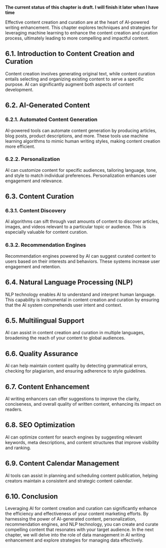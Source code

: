 **The current status of this chapter is draft. I will finish it later when I have time**

Effective content creation and curation are at the heart of AI-powered writing enhancement. This chapter explores techniques and strategies for leveraging machine learning to enhance the content creation and curation process, ultimately leading to more compelling and impactful content.

6.1. Introduction to Content Creation and Curation
--------------------------------------------------

Content creation involves generating original text, while content curation entails selecting and organizing existing content to serve a specific purpose. AI can significantly augment both aspects of content development.

6.2. AI-Generated Content
-------------------------

### 6.2.1. Automated Content Generation

AI-powered tools can automate content generation by producing articles, blog posts, product descriptions, and more. These tools use machine learning algorithms to mimic human writing styles, making content creation more efficient.

### 6.2.2. Personalization

AI can customize content for specific audiences, tailoring language, tone, and style to match individual preferences. Personalization enhances user engagement and relevance.

6.3. Content Curation
---------------------

### 6.3.1. Content Discovery

AI algorithms can sift through vast amounts of content to discover articles, images, and videos relevant to a particular topic or audience. This is especially valuable for content curation.

### 6.3.2. Recommendation Engines

Recommendation engines powered by AI can suggest curated content to users based on their interests and behaviors. These systems increase user engagement and retention.

6.4. Natural Language Processing (NLP)
--------------------------------------

NLP technology enables AI to understand and interpret human language. This capability is instrumental in content creation and curation by ensuring that the AI system comprehends user intent and context.

6.5. Multilingual Support
-------------------------

AI can assist in content creation and curation in multiple languages, broadening the reach of your content to global audiences.

6.6. Quality Assurance
----------------------

AI can help maintain content quality by detecting grammatical errors, checking for plagiarism, and ensuring adherence to style guidelines.

6.7. Content Enhancement
------------------------

AI writing enhancers can offer suggestions to improve the clarity, conciseness, and overall quality of written content, enhancing its impact on readers.

6.8. SEO Optimization
---------------------

AI can optimize content for search engines by suggesting relevant keywords, meta descriptions, and content structures that improve visibility and ranking.

6.9. Content Calendar Management
--------------------------------

AI tools can assist in planning and scheduling content publication, helping creators maintain a consistent and strategic content calendar.

6.10. Conclusion
----------------

Leveraging AI for content creation and curation can significantly enhance the efficiency and effectiveness of your content marketing efforts. By harnessing the power of AI-generated content, personalization, recommendation engines, and NLP technology, you can create and curate compelling content that resonates with your target audience. In the next chapter, we will delve into the role of data management in AI writing enhancement and explore strategies for managing data effectively.
